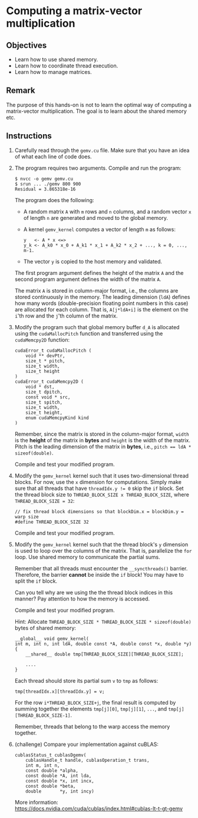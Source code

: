 # Computing a matrix-vector multiplication

## Objectives

 - Learn how to use shared memory.
 - Learn how to coordinate thread execution.
 - Learn how to manage matrices.

## Remark

The purpose of this hands-on is not to learn the optimal way of computing a
matrix-vector multiplication. The goal is to learn about the shared memory etc.

## Instructions

 1. Carefully read through the `gemv.cu` file. Make sure that you have an idea
    of what each line of code does.

 2. The program requires two arguments. Compile and run the program:
 
    ```
    $ nvcc -o gemv gemv.cu
    $ srun ... ./gemv 800 900
    Residual = 3.865318e-16
    ```
    
    The program does the following:
     
     - A random matrix `A` with `m` rows and `n` columns, and a random vector
       `x` of length `n` are generated and moved to the global memory.
       
     - A kernel `gemv_kernel` computes a vector of length `m` as follows:
     
       ```
       y   <- A * x <=>
       y_k <- A_k0 * x_0 + A_k1 * x_1 + A_k2 * x_2 + ..., k = 0, ..., m-1.
       ```
       
     - The vector `y` is copied to the host memory and validated.
     
    The first program argument defines the height of the matrix `A` and the
    second program argument defines the width of the matrix `A`.
    
    The matrix `A` is stored in column-major format, i.e., the columns are
    stored continuously in the memory. The leading dimension (`ldA`) defines how
    many words (double-precision floating point numbers in this case) are
    allocated for each column. That is, `A[j*ldA+i]` is the element on the
    `i`'th row and the `j`'th column of the matrix.
    
 3. Modify the program such that global memory buffer `d_A` is allocated using
    the `cudaMallocPitch` function and transferred using the `cudaMemcpy2D`
    function:
    
    ```
    cudaError_t cudaMallocPitch (
        void ** devPtr,
        size_t * pitch,
        size_t width,
        size_t height	 
    )
    cudaError_t cudaMemcpy2D (
        void * dst,
        size_t dpitch,
        const void * src,
        size_t spitch,
        size_t width,
        size_t height,
        enum cudaMemcpyKind kind	 
    )	
    ```
    
    Remember, since the matrix is stored in the column-major format, `width` is
    the **height** of the matrix in **bytes** and `height` is the width of the
    matrix. Pitch is the leading dimension of the matrix in **bytes**, i.e.,
    `pitch == ldA * sizeof(double)`.
    
    Compile and test your modified program.

 4. Modify the `gemv_kernel` kernel such that it uses two-dimensional thread
    blocks. For now, use the `x` dimension for computations. Simply make sure
    that all threads that have `threadIdx.y != 0` skip the `if` block. Set the
    thread block size to `THREAD_BLOCK_SIZE x THREAD_BLOCK_SIZE`, where 
    `THREAD_BLOCK_SIZE = 32`:

    ```
    // fix thread block dimensions so that blockDim.x = blockDim.y = warp size
    #define THREAD_BLOCK_SIZE 32
    ```
    
    Compile and test your modified program.

 5. Modify the `gemv_kernel` kernel such that the thread block's `y` dimension
    is used to loop over the columns of the matrix. That is, parallelize the
    `for` loop. Use shared memory to communicate the partial sums.
    
    Remember that all threads must encounter the `__syncthreads()` barrier.
    Therefore, the barrier **cannot** be inside the `if` block! You may have
    to split the `if` block.

    Can you tell why are we using the the thread block indices in this manner?
    Pay attention to how the memory is accessed.
    
    Compile and test your modified program.

    Hint: Allocate `THREAD_BLOCK_SIZE * THREAD_BLOCK_SIZE * sizeof(double)` 
    bytes of shared memory:
 
    ```
    __global__ void gemv_kernel(
    int m, int n, int ldA, double const *A, double const *x, double *y)
    {
        __shared__ double tmp[THREAD_BLOCK_SIZE][THREAD_BLOCK_SIZE];
        
        ....
    }
    ```
    
    Each thread should store its partial sum `v` to `tmp` as follows:
    
    ```
    tmp[threadIdx.x][threadIdx.y] = v;
    ```
    
    For the row `i*THREAD_BLOCK_SIZE+j`, the final result is computed by
    summing together the elements `tmp[j][0]`, `tmp[j][1]`, `...`, 
    and `tmp[j][THREAD_BLOCK_SIZE-1]`.

    Remember, threads that belong to the warp access the memory together.

 6. (challenge) Compare your implementation against cuBLAS:
 
    ```
    cublasStatus_t cublasDgemv(
        cublasHandle_t handle, cublasOperation_t trans,
        int m, int n,
        const double *alpha,
        const double *A, int lda,
        const double *x, int incx,
        const double *beta,
        double       *y, int incy)
    ```
    
    More information: https://docs.nvidia.com/cuda/cublas/index.html#cublas-lt-t-gt-gemv
